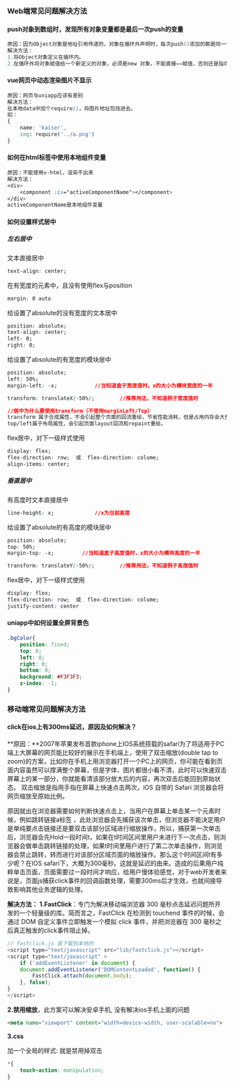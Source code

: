 ### Web端常见问题解决方法

#### push对象到数组时，发现所有对象变量都是最后一次push的变量

```java
原因：因为Object对象是地址引用传递的，对象在循环外声明时，每次push()添加的都是同一个对象。就是说a[0],a[1],a[2]中存放的都是同一个对象的引用地址，在修改这个对象的属性后，所有存放这个对象引用的地方都会受到影响。
解决方法：
1.将Object对象定义在循环内。
2.在循环外将对象赋值给一个新定义的对象，必须是new 对象，不能直接==赋值，否则还是指向同一个地址。
```



#### vue网页中动态渲染图片不显示

```css
原因：网页与uniapp应该有差别
解决方法：
在本地data中加个require()，将图片地址包括进去。
如：
{
    name: 'kaiser', 
    img: require('../a.png')
}
```



#### 如何在html标签中使用本地组件变量

```css
原因：不能使用v-html，渲染不出来
解决方法：
<div>
	<component :is="activeComponentName"></component>
</div>
activeComponentName是本地组件变量
```



#### 如何设置样式居中

##### 左右居中

文本直接居中

```css
text-align: center;
```



在有宽度的元素中，且没有使用flex与position

```css
margin: 0 auto
```



给设置了absolute的没有宽度的文本居中

```css
position: absolute;
text-align: center;
left: 0;
right: 0;
```



给设置了absolute的有宽度的模块居中

```css
position: absolute;
left: 50%;
margin-left: -x;			//当知道盒子宽度值时，x的大小为模块宽度的一半

transform: translateX(-50%);		//推荐用法，不知道例子宽度值时

//居中为什么要使用transform（不使用marginLeft/Top）
transform 属于合成属性，不会引起整个页面的回流重绘，节省性能消耗，但是占用内存会大些
top/left属于布局属性，会引起页面layout回流和repaint重绘。
```



flex居中，对下一级样式使用

```css
display: flex;
flex-direction: row;  或  flex-direction: colume;
align-items: center;
```



##### 垂直居中

有高度时文本直接居中

```css
line-height: x;				//x为当前高度
```



给设置了absolute的有高度的模块居中

```css
position: absolute;
top: 50%;
margin-top: -x;			//当知道盒子高度值时，x的大小为模块高度的一半

transform: translateY(-50%);		//推荐用法，不知道例子高度值时		
```



flex居中，对下一级样式使用

```css
display: flex;
flex-direction: row;  或  flex-direction: colume;
justify-content: center
```



#### uniapp中如何设置全屏背景色

```css
.bgColor{
	position: fixed;
    top: 0;
    left: 0;
    right: 0;
    bottom: 0;
    background: #F3F3F3;
    z-index: -1;
}
```



### 移动端常见问题解决方法

#### click在ios上有300ms延迟，原因及如何解决？

**原因：**2007年苹果发布首款iphone上IOS系统搭载的safari为了将适用于PC端上大屏幕的网页能比较好的展示在手机端上，使用了双击缩放(double tap to zoom)的方案，比如你在手机上用浏览器打开一个PC上的网页，你可能在看到页面内容虽然可以撑满整个屏幕，但是字体、图片都很小看不清，此时可以快速双击屏幕上的某一部分，你就能看清该部分放大后的内容，再次双击后能回到原始状态。 双击缩放是指用手指在屏幕上快速点击两次，iOS 自带的 Safari 浏览器会将网页缩放至原始比例。

原因就出在浏览器需要如何判断快速点击上，当用户在屏幕上单击某一个元素时候，例如跳转链接a标签 ，此处浏览器会先捕获该次单击，但浏览器不能决定用户是单纯要点击链接还是要双击该部分区域进行缩放操作，所以，捕获第一次单击后，浏览器会先Hold一段时间t，如果在t时间区间里用户未进行下一次点击，则浏览器会做单击跳转链接的处理，如果t时间里用户进行了第二次单击操作，则浏览器会禁止跳转，转而进行对该部分区域页面的缩放操作。那么这个时间区间t有多少呢？在IOS safari下，大概为300毫秒。这就是延迟的由来。造成的后果用户纯粹单击页面，页面需要过一段时间才响应，给用户慢体验感觉，对于web开发者来说是，页面js捕获click事件的回调函数处理，需要300ms后才生效，也就间接导致影响其他业务逻辑的处理。

**解决方法：**
**1.FastClick**：专门为解决移动端浏览器 300 毫秒点击延迟问题所开发的一个轻量级的库。简而言之，FastClick 在检测到 touchend 事件的时候，会通过 DOM 自定义事件立即触发一个模拟 click 事件，并把浏览器在 300 毫秒之后真正触发的click事件阻止掉。

```js
// fastclick.js 是下载到本地的
<script type="text/javascript" src="lib/fastclick.js"></script> 
<script type="text/javascript" >
	if ('addEventListener' in document) {
	document.addEventListener('DOMContentLoaded', function() {
		FastClick.attach(document.body);
	}, false);
}
</script> 
```

**2.禁用缩放**，此方案可以解决安卓手机, 没有解决ios手机上面的问题

```html
<meta name="viewport" content="width=device-width, user-scalable=no">
```

**3.css**

加一个全局的样式: 就是禁用掉双击

```css
*{
	touch-action: manipulation;
}
```


